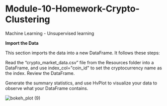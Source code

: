 # Module-10-Homework-Crypto-Clustering
Machine Learning - Unsupervised learning

**Import the Data**

This section imports the data into a new DataFrame. It follows these steps:

Read the “crypto_market_data.csv” file from the Resources folder into a DataFrame, and use index_col="coin_id" to set the cryptocurrency name as the index. Review the DataFrame.

Generate the summary statistics, and use HvPlot to visualize your data to observe what your DataFrame contains.

![bokeh_plot (9)](https://user-images.githubusercontent.com/117589787/216177720-77c8f864-7b04-41be-b246-80b8bfbe92ad.png)
